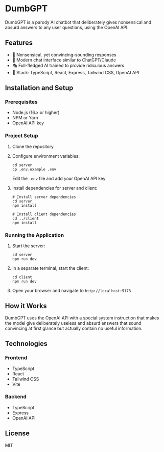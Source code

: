 # DumbGPT

DumbGPT is a parody AI chatbot that deliberately gives nonsensical and absurd answers to any user questions, using the OpenAI API.

## Features

- 🤪 Nonsensical, yet convincing-sounding responses
- 💬 Modern chat interface similar to ChatGPT/Claude
- 🎭 Full-fledged AI trained to provide ridiculous answers
- 🚀 Stack: TypeScript, React, Express, Tailwind CSS, OpenAI API

## Installation and Setup

### Prerequisites

- Node.js (16.x or higher)
- NPM or Yarn
- OpenAI API key

### Project Setup

1. Clone the repository
2. Configure environment variables:
   ```
   cd server
   cp .env.example .env
   ```
   Edit the `.env` file and add your OpenAI API key

3. Install dependencies for server and client:
   ```
   # Install server dependencies
   cd server
   npm install

   # Install client dependencies
   cd ../client
   npm install
   ```

### Running the Application

1. Start the server:
   ```
   cd server
   npm run dev
   ```

2. In a separate terminal, start the client:
   ```
   cd client
   npm run dev
   ```

3. Open your browser and navigate to `http://localhost:5173`

## How it Works

DumbGPT uses the OpenAI API with a special system instruction that makes the model give deliberately useless and absurd answers that sound convincing at first glance but actually contain no useful information.

## Technologies

### Frontend
- TypeScript
- React
- Tailwind CSS
- Vite

### Backend
- TypeScript
- Express
- OpenAI API

## License

MIT
